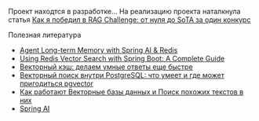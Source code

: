 Проект находтся в разработке...
На реализацию проекта наталкнула статья [Как я победил в RAG Challenge: от нуля до SoTA за один конкурс](https://habr.com/ru/articles/893356/)

Полезная литература
* [Agent Long-term Memory with Spring AI & Redis](https://medium.com/redis-with-raphael-de-lio/agent-memory-with-spring-ai-redis-af26dc7368bd)
* [Using Redis Vector Search with Spring Boot: A Complete Guide](https://medium.com/@abhishekranjandev/using-redis-vector-search-with-spring-boot-a-complete-guide-3480d587c9c4)
* [Векторный кэш: делаем умные ответы еще быстре](https://habr.com/ru/companies/raft/articles/930788/)
* [Векторный поиск внутри PostgreSQL: что умеет и где может пригодиться pgvector](https://habr.com/ru/companies/selectel/articles/920824/)
* [Как работают Векторные базы данных и Поиск похожих текстов в них](https://habr.com/ru/articles/784158/)
* [Spring AI](https://spring.io/projects/spring-ai)